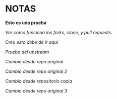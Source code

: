 # NOTAS


**Esto es una prueba**

*Ver como funciona los forks, clone, y pull requests.*


*Creo esto debe de ir aquí*


*Prueba del upstream*

*Cambio desde repo original*

*Cambio desde repo original 2*

*Cambio desde repositorio copia*


*Cambio desde repo original 3*

